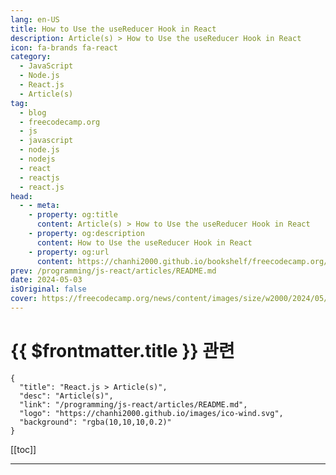 ```yaml
---
lang: en-US
title: How to Use the useReducer Hook in React
description: Article(s) > How to Use the useReducer Hook in React
icon: fa-brands fa-react
category: 
  - JavaScript
  - Node.js
  - React.js
  - Article(s)
tag: 
  - blog
  - freecodecamp.org
  - js
  - javascript
  - node.js
  - nodejs
  - react
  - reactjs
  - react.js
head:
  - - meta:
    - property: og:title
      content: Article(s) > How to Use the useReducer Hook in React
    - property: og:description
      content: How to Use the useReducer Hook in React
    - property: og:url
      content: https://chanhi2000.github.io/bookshelf/freecodecamp.org/react-usereducer-hook.html
prev: /programming/js-react/articles/README.md
date: 2024-05-03
isOriginal: false
cover: https://freecodecamp.org/news/content/images/size/w2000/2024/05/Introduction-to-useReducer-Hook.png
---
```


# {{ $frontmatter.title }} 관련

```component VPCard
{
  "title": "React.js > Article(s)",
  "desc": "Article(s)",
  "link": "/programming/js-react/articles/README.md",
  "logo": "https://chanhi2000.github.io/images/ico-wind.svg",
  "background": "rgba(10,10,10,0.2)"
}
```

[[toc]]

---

<SiteInfo
  name="How to Use the useReducer Hook in React"
  desc="In this article, we'll take a deep look at the useReducer hook in React. It can look confusing, especially if you are coming across the hook for the first time. This article breaks down the useReducer hook concept into understandable bits with both code and real-world examples to enable you"
  url="https://freecodecamp.org/news/react-usereducer-hook/"
  logo="https://cdn.freecodecamp.org/universal/favicons/favicon.ico"
  preview="https://freecodecamp.org/news/content/images/size/w2000/2024/05/Introduction-to-useReducer-Hook.png"/>

<!-- TODO: 작성 -->

